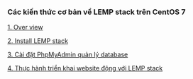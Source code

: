 ### Các kiến thức cơ bản về LEMP stack trên CentOS 7

[1. Over view](Over-view.md)

[2. Install LEMP stack](install-lemp.md)

[3. Cài đặt PhpMyAdmin quản lý database](c%C3%A0i-%C4%91%E1%BA%B7t-phpmyadmin-qu%E1%BA%A3n-l%C3%BD-database.md)

[4. Thực hành triển khai website động với LEMP stack](laboratory-with-dynamic-website.md)

